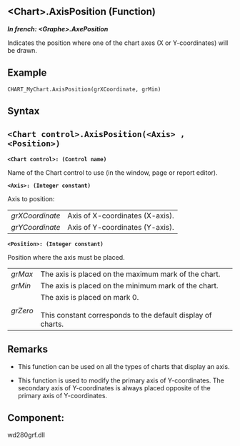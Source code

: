 


## &lt;Chart&gt;.AxisPosition (Function)

***In french: &lt;Graphe&gt;.AxePosition***



<a name="XUse"></a>
<a name="Use"></a>
<a name="description"></a>
Indicates the position where one of the chart axes (X or Y-coordinates) will be drawn. 


<a name="Example1"></a>
<a name="sample_code"></a>

## Example


```wl
CHART_MyChart.AxisPosition(grXCoordinate, grMin)
```

<a name="XSYNTAX"></a>

## Syntax
<a name="SYNTAX1"></a>

`<Chart control>.AxisPosition(<Axis> , <Position>)`
---

**`<Chart control>: (Control name)`**

Name of the Chart control to use (in the window, page or report editor).



**`<Axis>: (Integer constant)`**

Axis to position: 


|   |   |
| --- | --- |
| *grXCoordinate* | Axis of X-coordinates (X-axis). |
| *grYCoordinate* | Axis of Y-coordinates (Y-axis). |



**`<Position>: (Integer constant)`**

Position where the axis must be placed. 


|   |   |
| --- | --- |
| *grMax* | The axis is placed on the maximum mark of the chart. |
| *grMin* | The axis is placed on the minimum mark of the chart. |
| *grZero* | The axis is placed on mark 0. <br><br>This constant corresponds to the default display of charts. |





<a name="NOTE0"></a>
<a name="NOTE0_1"></a>

## Remarks
<a name="NOTE0_2"></a>


- This function can be used on all the types of charts that display an axis.

- This function is used to modify the primary axis of Y-coordinates. The secondary axis of Y-coordinates is always placed opposite of the primary axis of Y-coordinates.




<a name="XComponent"></a>

## Component:
wd280grf.dll
